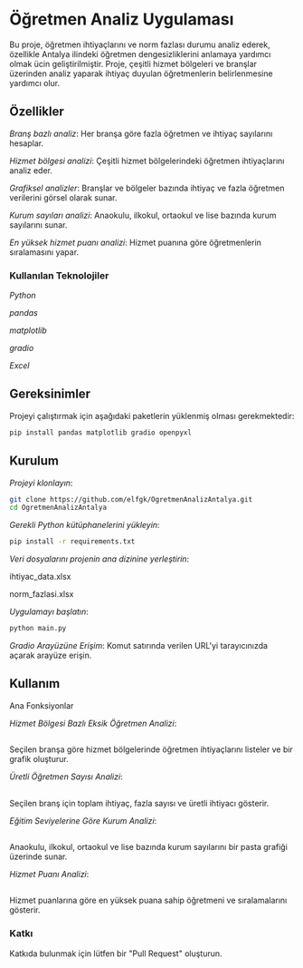 # Öğretmen Analiz Uygulaması

Bu proje, öğretmen ihtiyaçlarını ve norm fazlası durumu analiz ederek, özellikle Antalya ilindeki öğretmen dengesizliklerini anlamaya yardımcı olmak ücin geliştirilmiştir. Proje, çeşitli hizmet bölgeleri ve branşlar üzerinden analiz yaparak ihtiyaç duyulan öğretmenlerin belirlenmesine yardımcı olur.

## Özellikler

*Branş bazlı analiz*: Her branşa göre fazla öğretmen ve ihtiyaç sayılarını hesaplar.

*Hizmet bölgesi analizi*: Çeşitli hizmet bölgelerindeki öğretmen ihtiyaçlarını analiz eder.

*Grafiksel analizler*: Branşlar ve bölgeler bazında ihtiyaç ve fazla öğretmen verilerini görsel olarak sunar.

*Kurum sayıları analizi*: Anaokulu, ilkokul, ortaokul ve lise bazında kurum sayılarını sunar.

*En yüksek hizmet puanı analizi*: Hizmet puanına göre öğretmenlerin sıralamasını yapar.

### Kullanılan Teknolojiler

*Python*

*pandas*

*matplotlib*

*gradio*

*Excel*

## Gereksinimler

Projeyi çalıştırmak için aşağıdaki paketlerin yüklenmiş olması gerekmektedir:

```bash
pip install pandas matplotlib gradio openpyxl
```

## Kurulum

*Projeyi klonlayın*:
```bash
git clone https://github.com/elfgk/OgretmenAnalizAntalya.git
cd OgretmenAnalizAntalya
```

*Gerekli Python kütüphanelerini yükleyin*:
```bash
pip install -r requirements.txt
```

*Veri dosyalarını projenin ana dizinine yerleştirin*:

ihtiyac_data.xlsx

norm_fazlasi.xlsx

*Uygulamayı başlatın*:
```bash
python main.py
```

*Gradio Arayüzüne Erişim*:
Komut satırında verilen URL'yi tarayıcınızda açarak arayüze erişin.

## Kullanım

Ana Fonksiyonlar

*Hizmet Bölgesi Bazlı Eksik Öğretmen Analizi*:

##

Seçilen branşa göre hizmet bölgelerinde öğretmen ihtiyaçlarını listeler ve bir grafik oluşturur.

*Üretli Öğretmen Sayısı Analizi*:
##
Seçilen branş için toplam ihtiyaç, fazla sayısı ve üretli ihtiyacı gösterir.

*Eğitim Seviyelerine Göre Kurum Analizi*:
##
Anaokulu, ilkokul, ortaokul ve lise bazında kurum sayılarını bir pasta grafiği üzerinde sunar.

*Hizmet Puanı Analizi*:
##
Hizmet puanlarına göre en yüksek puana sahip öğretmeni ve sıralamalarını gösterir.

### Katkı

Katkıda bulunmak için lütfen bir "Pull Request" oluşturun. 



